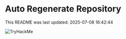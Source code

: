 # Auto Regenerate Repository

This README was last updated: 2025-07-08 16:42:44

 ![TryHackMe](https://tryhackme.com/badge/533634)